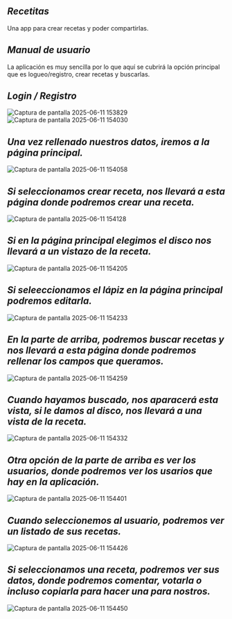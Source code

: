 ## *Recetitas*


Una app para crear recetas y poder compartirlas.

## *Manual de usuario*


La aplicación es muy sencilla por lo que aquí se cubrirá la opción principal que es logueo/registro, crear recetas y buscarlas.

## *Login / Registro*

![Captura de pantalla 2025-06-11 153829](https://github.com/user-attachments/assets/96c8ccf3-8aa5-4901-908e-b1606e5cdd6d)
![Captura de pantalla 2025-06-11 154030](https://github.com/user-attachments/assets/9cee1df9-0b3d-4292-9393-25416458fa45)


## *Una vez rellenado nuestros datos, iremos a la página principal.*
![Captura de pantalla 2025-06-11 154058](https://github.com/user-attachments/assets/e181bb22-80e8-457d-a8ba-09b2ae5e4304)

## *Si seleccionamos crear receta, nos llevará a esta página donde podremos crear una receta.*
![Captura de pantalla 2025-06-11 154128](https://github.com/user-attachments/assets/78ea959c-0d7f-4127-b745-b3e5db323f3d)

## *Si en la página principal elegimos el disco nos llevará a un vistazo de la receta.*
![Captura de pantalla 2025-06-11 154205](https://github.com/user-attachments/assets/2d2781cf-8615-42b0-b52c-b7b6d0e7c70d)

## *Si seleeccionamos el lápiz en la página principal podremos editarla.*
![Captura de pantalla 2025-06-11 154233](https://github.com/user-attachments/assets/1b2117fd-d931-44f0-8d73-297d6740a757)


## *En la parte de arriba, podremos buscar recetas y nos llevará a esta página donde podremos rellenar los campos que queramos.*
![Captura de pantalla 2025-06-11 154259](https://github.com/user-attachments/assets/093d9740-8416-4f89-b2bf-982f8c3985af)

## *Cuando hayamos buscado, nos aparacerá esta vista, si le damos al disco, nos llevará a una vista de la receta.*
![Captura de pantalla 2025-06-11 154332](https://github.com/user-attachments/assets/b80fa387-7cae-4584-96fa-492548198561)

## *Otra opción de la parte de arriba es ver los usuarios, donde podremos ver los usarios que hay en la aplicación.*
![Captura de pantalla 2025-06-11 154401](https://github.com/user-attachments/assets/fff3ccb7-2fe5-4dec-a174-035ebd41c500)

## *Cuando seleccionemos al usuario, podremos ver un listado de sus recetas.*
![Captura de pantalla 2025-06-11 154426](https://github.com/user-attachments/assets/552349f6-b315-4932-b9de-bbed89bc04fe)

## *Si seleccionamos una receta, podremos ver sus datos, donde podremos comentar, votarla o incluso copiarla para hacer una para nostros.*
![Captura de pantalla 2025-06-11 154450](https://github.com/user-attachments/assets/853790a5-fb77-4110-bc6e-f481b78fad73)
